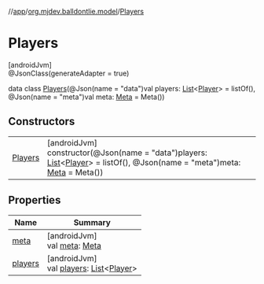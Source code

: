 //[app](../../../index.md)/[org.mjdev.balldontlie.model](../index.md)/[Players](index.md)

# Players

[androidJvm]\
@JsonClass(generateAdapter = true)

data class [Players](index.md)(@Json(name = &quot;data&quot;)val players: [List](https://kotlinlang.org/api/latest/jvm/stdlib/kotlin.collections/-list/index.html)&lt;[Player](../-player/index.md)&gt; = listOf(), @Json(name = &quot;meta&quot;)val meta: [Meta](../-meta/index.md) = Meta())

## Constructors

| | |
|---|---|
| [Players](-players.md) | [androidJvm]<br>constructor(@Json(name = &quot;data&quot;)players: [List](https://kotlinlang.org/api/latest/jvm/stdlib/kotlin.collections/-list/index.html)&lt;[Player](../-player/index.md)&gt; = listOf(), @Json(name = &quot;meta&quot;)meta: [Meta](../-meta/index.md) = Meta()) |

## Properties

| Name | Summary |
|---|---|
| [meta](meta.md) | [androidJvm]<br>val [meta](meta.md): [Meta](../-meta/index.md) |
| [players](players.md) | [androidJvm]<br>val [players](players.md): [List](https://kotlinlang.org/api/latest/jvm/stdlib/kotlin.collections/-list/index.html)&lt;[Player](../-player/index.md)&gt; |
